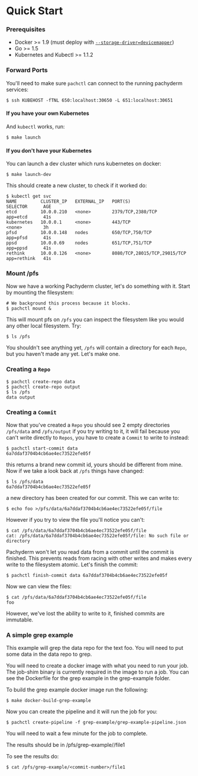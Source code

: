 # Quick Start

### Prerequisites

- Docker >= 1.9 (must deploy with [`--storage-driver=devicemapper`](http://muehe.org/posts/switching-docker-from-aufs-to-devicemapper/))
- Go >= 1.5
- Kubernetes and Kubectl >= 1.1.2

### Forward Ports

You'll need to make sure `pachctl` can connect to the running pachyderm services:

```shell
$ ssh KUBEHOST -fTNL 650:localhost:30650 -L 651:localhost:30651
```

#### If you have your own Kubernetes

And `kubectl` works, run:

```shell
$ make launch
```

#### If you don't have your Kubernetes

You can launch a dev cluster which runs kubernetes on docker:

```shell
$ make launch-dev
```

This should create a new cluster, to check if it worked do:

```shell
$ kubectl get svc
NAME         CLUSTER_IP   EXTERNAL_IP   PORT(S)                        SELECTOR      AGE
etcd         10.0.0.210   <none>        2379/TCP,2380/TCP              app=etcd      41s
kubernetes   10.0.0.1     <none>        443/TCP                        <none>        3h
pfsd         10.0.0.148   nodes         650/TCP,750/TCP                app=pfsd      41s
ppsd         10.0.0.69    nodes         651/TCP,751/TCP                app=ppsd      41s
rethink      10.0.0.126   <none>        8080/TCP,28015/TCP,29015/TCP   app=rethink   41s
```

### Mount /pfs

Now we have a working Pachyderm cluster, let's do something with it.
Start by mounting the filesystem:

```shell
# We background this process because it blocks.
$ pachctl mount &
```

This will mount pfs on `/pfs` you can inspect the filesystem like you would any
other local filesystem. Try:

```shell
$ ls /pfs
```

You shouldn't see anything yet, `/pfs` will contain a directory for each
`Repo`, but you haven't made any yet. Let's make one.

### Creating a `Repo`

```shell
$ pachctl create-repo data
$ pachctl create-repo output
$ ls /pfs
data output
```

### Creating a `Commit`
Now that you've created a `Repo` you should see 2 empty directories `/pfs/data`
and `/pfs/output` if you try writing to it, it will fail because you can't write directly to `Repos`, you have to create a
`Commit` to write to instead:

```shell
$ pachctl start-commit data
6a7ddaf3704b4cb6ae4ec73522efe05f
```

this returns a brand new commit id, yours should be different from mine.
Now if we take a look back at `/pfs` things have changed:

```shell
$ ls /pfs/data
6a7ddaf3704b4cb6ae4ec73522efe05f
```

a new directory has been created for our commit. This we can write to:

```shell
$ echo foo >/pfs/data/6a7ddaf3704b4cb6ae4ec73522efe05f/file
```

However if you try to view the file you'll notice you can't:

```shell
$ cat /pfs/data/6a7ddaf3704b4cb6ae4ec73522efe05f/file
cat: /pfs/data/6a7ddaf3704b4cb6ae4ec73522efe05f/file: No such file or directory
```

Pachyderm won't let you read data from a commit until the commit is finished.
This prevents reads from racing with other writes and makes every write to the
filesystem atomic. Let's finish the commit:

```shell
$ pachctl finish-commit data 6a7ddaf3704b4cb6ae4ec73522efe05f
```

Now we can view the files:

```shell
$ cat /pfs/data/6a7ddaf3704b4cb6ae4ec73522efe05f/file
foo
```

However, we've lost the ability to write to it, finished commits are immutable.

### A simple grep example

This example will grep the data repo for the text foo. You will need to put some data in the data repo to grep.

You will need to create a docker image with what you need to run your job. The job-shim binary is currently required in the image to run a job.
You can see the Dockerfile for the grep example in the grep-example folder.

To build the grep example docker image run the following:

```shell
$ make docker-build-grep-example
```

Now you can create the pipeline and it will run the job for you:

```shell
$ pachctl create-pipeline -f grep-example/grep-example-pipeline.json
```

You will need to wait a few minute for the job to complete.

The results should be in /pfs/grep-example/<commit-number>/file1

To see the results do:

```shell
$ cat /pfs/grep-example/<commit-number>/file1
```

